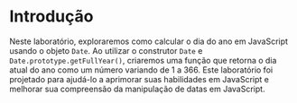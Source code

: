 # Introdução

Neste laboratório, exploraremos como calcular o dia do ano em JavaScript usando o objeto `Date`. Ao utilizar o construtor `Date` e `Date.prototype.getFullYear()`, criaremos uma função que retorna o dia atual do ano como um número variando de 1 a 366. Este laboratório foi projetado para ajudá-lo a aprimorar suas habilidades em JavaScript e melhorar sua compreensão da manipulação de datas em JavaScript.
